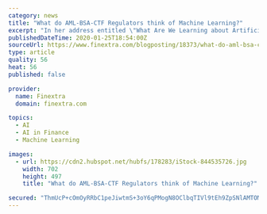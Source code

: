 ```yaml
---
category: news
title: "What do AML-BSA-CTF Regulators think of Machine Learning?"
excerpt: "In her address entitled \"What Are We Learning about Artificial Intelligence in Financial Services?\", she told delegates she is optimistic about the potential for AI and machine learning in particular, but guarded on how new machine learning models can be audited. Dr. Brainard's well informed speech begins, \"Modern machine learning applies and ..."
publishedDateTime: 2020-01-25T18:54:00Z
sourceUrl: https://www.finextra.com/blogposting/18373/what-do-aml-bsa-ctf-regulators-think-of-machine-learning
type: article
quality: 56
heat: 56
published: false

provider:
  name: Finextra
  domain: finextra.com

topics:
  - AI
  - AI in Finance
  - Machine Learning

images:
  - url: https://cdn2.hubspot.net/hubfs/178283/iStock-844535726.jpg
    width: 702
    height: 497
    title: "What do AML-BSA-CTF Regulators think of Machine Learning?"

secured: "ThmUcP+cOmOyRRbC1peJiwtmS+3oY6qPMogN8OClbqTIVl9tEh9ZpSNlAMTOMyPIMhOYEpvm2sMGxZyNhrF6ZlIcFhkCa9etdfgEPqIYe9KvoswZ2UktEToCSiTymZQvFJ2JRZSZvzXDwwX6GXotwq+ycaXjraTmMAQX1nNboAkifxSC2kg8GP3PyZPQXyJohGbHJPZIyQhYx5Xn9BcUPMDdInbMNqGjbZE8XHc6gpLHFmJEi2zgS2jLoXgDXy3LL3uTbnzCL0oJ7MDh1QQcEXtMs9AobhtKSVePs+9TkgCCJXvCe79B/4koKQobtdNc;llSwllgD8ibB8qBD+x6k2Q=="
---
```


